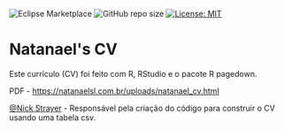 ![Eclipse Marketplace](https://img.shields.io/eclipse-marketplace/last-update/cv) ![GitHub repo size](https://img.shields.io/github/repo-size/Natanaelsl/cv) [![License: MIT](https://img.shields.io/badge/License-MIT-yellow.svg)](https://opensource.org/licenses/MIT)

# Natanael's CV

Este currículo (CV) foi feito com R, RStudio e o pacote R pagedown.

PDF - https://natanaelsl.com.br/uploads/natanael_cv.html

[@Nick Strayer](https://github.com/nstrayer/cv) - Responsável pela criação do código para construir o CV usando uma tabela csv.
